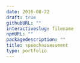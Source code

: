 ```yaml
---
date: 2016-08-22
draft: true
githubURL: ""
interactiveslug: filename
npmURL: ""
packagedescription: ""
title: speechassessment
type: portfolio
---
```



